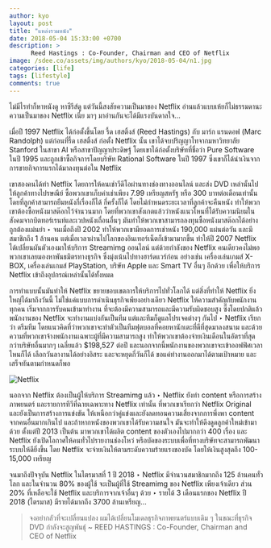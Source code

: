 ```yaml
---
author: kyo
layout: post
title: "แหล่งรวมหนัง"
date: 2018-05-04 15:33:00 +0700
description: >
      Reed Hastings : Co-Founder, Chairman and CEO of Netflix
image: /sdee.co/assets/img/authors/kyo/2018-05-04/n1.jpg
categories: [life]
tags: [lifestyle]
comments: true
---
```

ไม่มีไรทำก็หาหนังดู หาซีรีส์ดู แต่วันนี้สงสัยความเป็นมาของ Netflix อ่านแล้วแบบเห้ยก็ไม่ธรรมดานะความเป็นมาของ Netflix เนี่ย มาๆ มาอ่านกันจะได้มีแรงบันดาลใจ...

เมื่อปี 1997 Netflix ได้ก่อตั้งขึ้นโดย รี้ด เฮสติ้งส์ (Reed Hastings) กับ มาร์ก แรนดอฟ (Marc Randolph) แต่ก่อนที่รี้ด เฮสติ้งส์ ก่อตั้ง Netflix นั้น เขาได้จบปริญญาโทจากมหาวิทยาลัย Stanford ในสาขา AI หรือสาขาปัญญาประดิษฐ์ โดยเขาได้ก่อตั้งบริษัทที่ชื่อว่า Pure Software ในปี 1995 และถูกเข้าซื้อกิจการโดยบริษัท Rational Software ในปี 1997 ซึ่งเขาก็ได้นำเงินจากการขายกิจการแรกได้มาลงทุนต่อใน Netflix

เขาสองคนได้ทำ Netflix โดยการให้คนเช่าวีดีโอผ่านทางช่องทางออนไลน์ และส่ง DVD เหล่านั้นไปให้ลูกค้าทางไปรษณีย์ ซื้อพวกเขาเก็บค่าเช่าเพียง 7.99 เหรียญสหรัฐ หรือ 300 บาทต่อเดือนเท่านั้น โดยที่ลูกค้าสามารถยืมหนังกี่เรื่องก็ได้ กี่ครั้งก็ได้ โดยไม่กำหนดระยะเวลาที่ลูกค้าจะคืนหนัง  ทำให้พวกเขาต้องซื้อหนังมาสต๊อกไว้จำนวนมาก โดยที่พวกเขาสังเกตแล้วว่าหนังแนวไหนที่ได้รับความนิยมในสังคมจากบิตทอร์เรนท์และเวปหนังเถื่อนอื่นๆ มันทำให้พวกเขาสามารถลงทุนซื้อหนังมาสต๊อกได้อย่างถูกต้องแม่นยำ ‣ จนเมื่อถึงปี 2002 ทำให้พวกเขามียอดการเช่าหนัง 190,000 แผ่นต่อวัน และมีสมาชิกถึง 1 ล้านคน แต่เมื่อเวลาผ่านไปโลกของอินเทอร์เน็ตก็เข้ามามากขึ้น ทำให้ปี 2007 Netflix ได้เปลี่ยนผันตัวเองมาให้บริการ Streamimg ออนไลน์ แต่ด้วยกำลังของ Netflix คนเดียวคงไม่พอ พวกเขาเลยมองหาพันธมิตรทางธุรกิจ ซึ่งมุ่งเน้นไปทางฮาร์ดแวร์ก่อน อย่างเช่น เครื่องเล่นเกมส์ X-BOX, เครื่องเล่นเกมส์ PlayStation, บริษัท Apple และ Smart TV อื่นๆ อีกด้วย เพื่อให้บริการ Netflix เข้าถึงอุปกรณ์เหล่านั้นได้ทั้งหมด

การทำแบบนั้นมันทำให้ Netflix ขยายขอบเขตการให้บริการไปทั่วโลกได้  แต่สิ่งที่ทำให้ Netflix ยิ่งใหญ่ได้มาถึงวันนี้ ไม่ใช่แค่แบบการดำเนินธุรกิจเพียงอย่างเดียว Netflix ให้ความสำคัญกับพนักงานทุกคน เริ่มจากการรับคนเข้ามาทำงาน ที่จะต้องมีความสามารถและมีความรับผิดชอบสูง ซึ่งโดยปกติแล้วพนักงานของ Netflix จะทำงานแบ่งกันเป็นทีม แต่และทีมก็ดูแลโปรเจคต่างๆ กันไป ‣ Netflix เรียกว่า ดรีมทีม โดยแนวคิดที่ว่าพวกเขาจะทำตัวเป็นทีมฟุตบอลที่คอยหานักเตะที่ดีที่สุดมาลงสนาม และด้วยความที่พวกเขาจ้างพนักงานเฉพาะผู้ที่มีความสามารถสูง ทำให้พวกเขาต้องจ่ายเงินเดือนในอัตราที่สุดกว่าบริษัทอื่นมากๆ เฉลี่ยแล้ว $198,527 ต่อปี และนอกจากนี้พนักงานของพวกเขาจะเข้าออฟฟิศเวลาไหนก็ได้ เลือกวันลางานได้อย่างอิสระ และจะหยุดกี่วันก็ได้ ขอแค่ทำงานออกมาได้ตามเป้าหมาย และเสร็จทันตามกำหนดก็พอ

![Netflix](/sdee.co/assets/img/authors/kyo/2018-05-04/n2.jpg)

นอกจาก Netflix ต้องเป็นผู้ให้บริการ Streamimg แล้ว ‣ Netflix ยังทำ content หรือการสร้างภาพยนตร์ และรายการทีวีที่ฉายเฉพาะทาง Netflix เท่านั้น ที่พวกเขาเรียกว่า Netflix Original และยังเป็นการสร้างการแข่งขัน ให้เหนือกว่าคู่แข่งและยังลดทอนความเสี่ยงจากการพึ่งพา content จากคนอื่นมากเกินไป และถ้าหากหนังของพวกเขาได้รับความสนใจ มันจะทำให้ดึงดูดลูกค้าใหม่เข้ามาด้วย ตั้งแต่ปี 2013 เป็นต้น มาพวกเขาได้ผลิต content ของตัวเองไปมากกว่า 400 เรื่อง และ Netflix ยังเปิดโอกาศให้คนทั่วไปรายงานช่องโหว่ หรือบัคของระบบเพื่อที่ทางบริษัทจะสามารถพัฒนาระบบให้ดียิ่งขึ้น โดย Netflix จะจ่ายเงินให้ตามระดับความร้ายแรงของบัค โดยให้เงินสูงสุดถึง 100-15,000 เหรียญ

จนมาถึงปัจจุบัน Netflix ในไตรมาสที่ 1 ปี 2018 ‣ Netflix มีจำนวนสมาชิกมากถึง 125 ล้านคนทั่วโลก และในจำนวน 80% ของผู้ใช้ จะเป็นผู้ที่ใช้ Streamimg ของ Netflix เพียงเจ้าเดียว ส่วน 20% ที่เหลือจะใช้ Netflix และบริการจากเจ้าอื่นๆ ด้วย ‣ รายได้ 3 เดือนแรกของ Netflix ปี 2018 (ไตรมาส) มีรายได้มากถึง 3700 ล้านเหรียญ...

> จงอย่ากลัวที่จะเปลี่ยนแปลง ผมได้เปลี่ยนโมเดลธุรกิจภาพยนตร์แบบเดิม ๆ ในขณะที่ธุรกิจ DVD กำลังจะสูญพันธุ์
> ~ REED HASTINGS :
> Co-Founder, Chairman and CEO of Netflix

